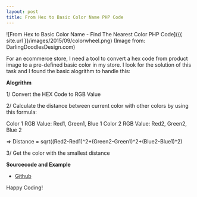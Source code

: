```yaml
---
layout: post
title: From Hex to Basic Color Name PHP Code
---
```


![From Hex to Basic Color Name - Find The Nearest Color PHP Code]({{ site.url }}/images/2015/09/colorwheel.png)
(Image from: DarlingDoodlesDesign.com)

For an ecommerce store, I need a tool to convert a hex code from product image to a pre-defined basic color in my store. I look for the solution of this task and I found the basic alogrithm to handle this:

**Alogrithm**

1/ Convert the HEX Code to RGB Value

2/ Calculate the distance between current color with other colors by using this formula:

Color 1 RGB Value: Red1, Green1, Blue 1
Color 2 RGB Value: Red2, Green2, Blue 2

=> Distance = sqrt((Red2-Red1)^2+(Green2-Green1)^2+(Blue2-Blue1)^2)

3/ Get the color with the smallest distance

**Sourcecode and Example**

+ [Github](https://github.com/nganhtuan63/Color-Found)


Happy Coding!